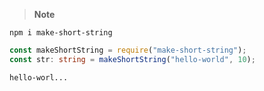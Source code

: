 > **Note**

```
npm i make-short-string
```

```typescript
const makeShortString = require("make-short-string");
const str: string = makeShortString("hello-world", 10);
```

```console
hello-worl...
```
